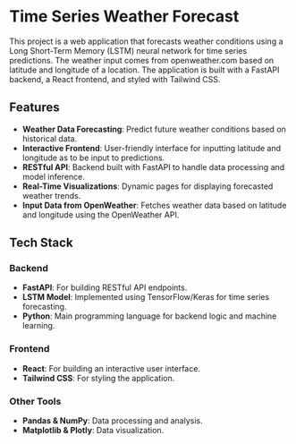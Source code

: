# Time Series Weather Forecast

This project is a web application that forecasts weather conditions using a Long Short-Term Memory (LSTM) neural network for time series predictions. 
The weather input comes from openweather.com based on latitude and longitude of a location.
The application is built with a FastAPI backend, a React frontend, and styled with Tailwind CSS.

## Features

- **Weather Data Forecasting**: Predict future weather conditions based on historical data.
- **Interactive Frontend**: User-friendly interface for inputting latitude and longitude as to be input to predictions.
- **RESTful API**: Backend built with FastAPI to handle data processing and model inference.
- **Real-Time Visualizations**: Dynamic pages for displaying forecasted weather trends.
- **Input Data from OpenWeather**: Fetches weather data based on latitude and longitude using the OpenWeather API.

## Tech Stack

### Backend
- **FastAPI**: For building RESTful API endpoints.
- **LSTM Model**: Implemented using TensorFlow/Keras for time series forecasting.
- **Python**: Main programming language for backend logic and machine learning.

### Frontend
- **React**: For building an interactive user interface.
- **Tailwind CSS**: For styling the application.

### Other Tools
- **Pandas & NumPy**: Data processing and analysis.
- **Matplotlib & Plotly**: Data visualization.


